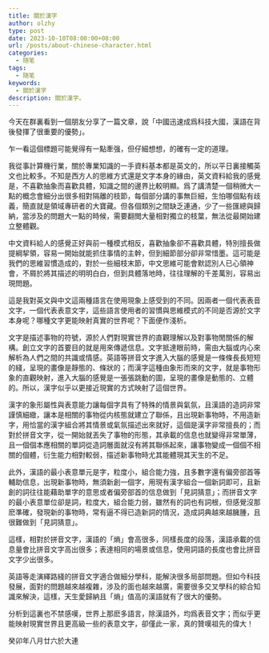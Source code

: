```yaml
---
title: 關於漢字
author: olzhy
type: post
date: 2023-10-10T08:00:00+08:00
url: /posts/about-chinese-character.html
categories:
  - 随笔
tags:
  - 随笔
keywords:
  - 關於漢字
description: 關於漢字。
---
```


今天在群裏看到一個朋友分享了一篇文章，說「中國迅速成爲科技大國，漢語在背後發揮了很重要的優勢」。

乍一看這個標題可能覺得有一點牽强，但仔細想想，的確有一定的道理。

我從事計算機行業，關於專業知識的一手資料基本都是英文的，所以平日裏接觸英文也比較多。不知是西方人的思維方式還是文字本身的緣由，英文資料給我的感覺是，不喜歡抽象而喜歡具體，知識之間的邊界比較明顯。爲了講清楚一個稍微大一點的概念會細分出很多相對隔離的枝節，每個部分講的事無巨細，生怕哪個點有歧義，簡直就是領域專研者的大寶藏。但各個類別之間缺乏連通，少了一些匯總與歸納，當涉及的問題大一點的時候，需要翻閲大量相對獨立的枝葉，無法從最開始建立整體觀。

中文資料給人的感覺正好與前一種模式相反，喜歡抽象卻不喜歡具體，特別擅長做提綱挈領，容易一開始就能抓住事情的主幹，但到細節部分卻非常惜墨。這可能是我們的思維習慣造成的，對於一些細枝末節，中文思維可能會默認別人已心領神會，不屑於將其描述的明明白白，但到具體落地時，往往理解的千差萬別，容易出現問題。

這是我對英文與中文這兩種語言在使用現象上感受到的不同。因兩者一個代表表音文字，一個代表表意文字，這些語言使用者的習慣與思維模式的不同是否源於文字本身呢？哪種文字更能映射真實的世界呢？下面便作淺析。

文字是描述事物的符號，源於人們對現實世界的直觀理解以及對事物閒關係的解構。創立文字的首要目的就是用來傳遞信息。文字抵達眼前時，需由大腦或内心來解析為人們之間的共識或情感。英語等拼音文字進入大腦的感覺是一條條長長短短的綫，呈現的畫像是靜態的、條狀的；而漢字這種由象形而來的文字，就是事物形象的直觀映射，進入大腦的感覺是一張張跳動的圖，呈現的畫像是動態的、立體的。所以，漢字似乎以更接近現實的方式映射了這個世界。

漢字的象形屬性與表意能力讓每個字具有了特殊的情景與氣氛，且漢語的造詞非常謹慎細緻，讓本是相關的事物從内核態就建立了聯係，且出現新事物時，不用造新字，用恰當的漢字組合將其情景或氣氛描述出來就好，這個是漢字非常擅長的；而對於拼音文字，從一開始就丟失了事物的形態，其承載的信息也就變得非常單薄，且一個個本應相關的單詞從造詞層面就沒有將其聯係起來，讓事物變成一個個不相關的個體，衍生能力相對較弱，描述新事物時尤其能體現其天生的不足。

此外，漢語的最小表意單元是字，粒度小，組合能力強，且多數字還有偏旁部首等輔助信息，出現新事物時，無須新創一個字，用現有漢字組合一個新詞即可，且新創的詞往往能藉助單字的意思或者偏旁部首的信息做到「見詞猜意」；而拼音文字的最小表意單位卻是詞，粒度大，組合能力弱，雖然有的詞也有詞根，但感覺沒那麽準確，發現新的事物時，常有逼不得已造新詞的情況，造成詞典越來越臃腫，且很難做到「見詞猜意」。

這樣，相對於拼音文字，漢語的「熵」會高很多，同樣長度的段落，漢語承載的信息量會比拼音文字高出很多；表達相同的場景或信息，使用詞語的長度也會比拼音文字少出很多。

英語等走演繹路綫的拼音文字適合做細分學科，能解決很多局部問題。但如今科技發展，面對的問題越來越複雜，涉及的面也越來越廣，需要很多交叉學科的綜合知識來解決，這樣，天生愛歸納且「熵」值高的漢語就有了很大的優勢。

分析到這裏也不禁感嘆，世界上那麽多語言，除漢語外，均爲表音文字；而似乎更能映射現實世界且更高級一些的表意文字，卻僅此一家，真的贊嘆祖先的偉大！

癸卯年八月廿六於大連
